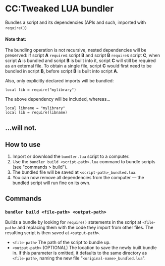 # CC:Tweaked LUA bundler
Bundles a script and its dependencies (APIs and such, imported with `require()`)
#### Note that:
The bundling operation is not recursive, nested dependencies will be preserved: if script **A** `require`s script **B** and script **B** `require`s script **C**, when script **A** is bundled and script **B** is built into it, script **C** will still be required as an external file. To obtain a single file, script **C** would first need to be bundled in script **B**, before script **B** is built into script **A**.

Also, only explicitly declared imports will be bundled:
```
local lib = require("mylibrary")
```
The above dependency will be included, whereas...
```
local libname = "mylibrary"
local lib = require(libname)
```
...will not.
---

## How to use
1. Import or download the `bundler.lua` script to a computer.
2. Use the `bundler build <script-path>.lua` command to bundle scripts (see "commands > build").
3. The bundled file will be saved at `<script-path>_bundled.lua`.
4. You can now remove all dependencies from the computer — the bundled script will run fine on its own.

## Commands
### `bundler build <file-path> <output-path>`
Builds a bundle by looking for `require()` statements in the script at `<file-path>` and replacing them with the code they import from other files. The resulting script is then saved at `<output-path>`.
- `<file-path>` The path of the script to bundle up.
- `<output-path>` (OPTIONAL) The location to save the newly built bundle in. If this parameter is omitted, it defaults to the same directory as `<file-path>`, naming the new file "`<original-name>_bundled.lua`".
